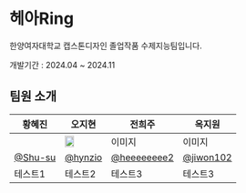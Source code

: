# 헤아Ring
한양여자대학교 캡스톤디자인 졸업작품 수제지능팀입니다.

개발기간 : 2024.04 ~ 2024.11

## 팀원 소개
|황혜진|오지현|전희주|옥지원|
|------|---|---|---|
||<img width="50%" src="https://github.com/user-attachments/assets/e9a46cb4-4612-4b84-be03-013c4489f766">|이미지|이미지|
|[@Shu-su](https://github.com/Shu-su)|[@hynzio](https://github.com/hynzio)|[@heeeeeeee2](https://github.com/heeeeeeee2)|[@jiwon102](https://github.com/jiwon102)
|테스트1|테스트2|테스트3|테스트3|

